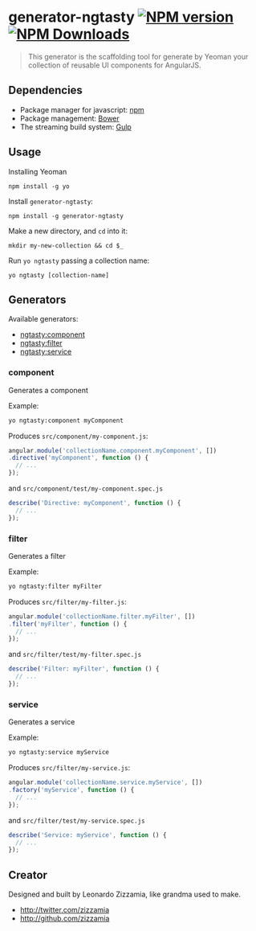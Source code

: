 # generator-ngtasty [![NPM version](https://badge.fury.io/js/generator-ngtasty.svg)](https://www.npmjs.org/package/generator-ngtasty) [![NPM Downloads](http://img.shields.io/npm/dm/generator-ngtasty.svg)](https://www.npmjs.org/package/generator-ngtasty)
> This generator is the scaffolding tool for generate by Yeoman your collection 
of reusable UI components for AngularJS.

## Dependencies
- Package manager for javascript: [npm](https://www.npmjs.com/)
- Package management: [Bower](http://bower.io/) 
- The streaming build system: [Gulp](http://gulpjs.com/) 

## Usage
Installing Yeoman
```
npm install -g yo
```

Install `generator-ngtasty`:
```
npm install -g generator-ngtasty
```

Make a new directory, and `cd` into it:
```
mkdir my-new-collection && cd $_
```

Run `yo ngtasty` passing a collection name:
```
yo ngtasty [collection-name]
```

## Generators

Available generators:

* [ngtasty:component](#component)
* [ngtasty:filter](#filter)
* [ngtasty:service](#service)


### component
Generates a component

Example:
```bash
yo ngtasty:component myComponent
```

Produces `src/component/my-component.js`:
```javascript
angular.module('collectionName.component.myComponent', [])
.directive('myComponent', function () {
  // ...
});
```
and `src/component/test/my-component.spec.js`
```javascript
describe('Directive: myComponent', function () {
  // ...
});
```


### filter
Generates a filter

Example:
```bash
yo ngtasty:filter myFilter
```

Produces `src/filter/my-filter.js`:
```javascript
angular.module('collectionName.filter.myFilter', [])
.filter('myFilter', function () {
  // ...
});
```
and `src/filter/test/my-filter.spec.js`
```javascript
describe('Filter: myFilter', function () {
  // ...
});
```


### service
Generates a service

Example:
```bash
yo ngtasty:service myService
```

Produces `src/filter/my-service.js`:
```javascript
angular.module('collectionName.service.myService', [])
.factory('myService', function () {
  // ...
});
```
and `src/filter/test/my-service.spec.js`
```javascript
describe('Service: myService', function () {
  // ...
});
```


## Creator

Designed and built by Leonardo Zizzamia, like grandma used to make.

- <http://twitter.com/zizzamia>
- <http://github.com/zizzamia>
